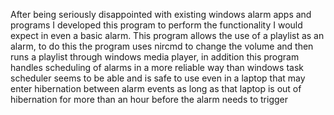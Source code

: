 After being seriously disappointed with existing windows alarm apps and programs I developed this program to perform the functionality I would expect in even a basic alarm.  This program allows the use of a playlist as an alarm, to do this the program uses nircmd to change the volume and then runs a playlist through windows media player, in addition this program handles scheduling of alarms in a more reliable way than windows task scheduler seems to be able and is safe to use even in a laptop that may enter hibernation between alarm events as long as that laptop is out of hibernation for more than an hour before the alarm needs to trigger 
